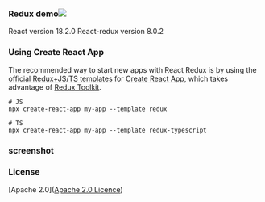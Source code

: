 ### Redux demo![](https://camo.githubusercontent.com/1698104e976c681143eb0841f9675c6f802bb7aa832afc0c7a4e719b1f3cf955/68747470733a2f2f696d672e736869656c64732e696f2f62616467652f6c6963656e73652d417061636865253230322e302d626c75652e737667)

React version 18.2.0   React-redux version 8.0.2

### Using Create React App

The recommended way to start new apps with React Redux is by using the [official Redux+JS/TS templates](https://github.com/reduxjs/cra-template-redux) for [Create React App](https://github.com/facebook/create-react-app), which takes advantage of [Redux Toolkit](https://redux-toolkit.js.org/).

```
# JS
npx create-react-app my-app --template redux

# TS
npx create-react-app my-app --template redux-typescript
```

### screenshot



### License

[Apache 2.0]([Apache 2.0 Licence](https://www.apache.org/licenses/LICENSE-2.0))